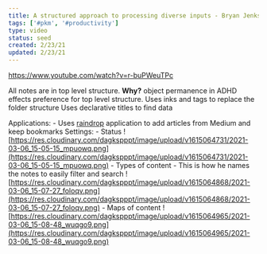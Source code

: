```yaml
---
title: A structured approach to processing diverse inputs - Bryan Jenks and his Obsidian KMS
tags: ['#pkm', '#productivity']
type: video
status: seed
created: 2/23/21
updated: 2/23/21
---
```


https://www.youtube.com/watch?v=r-buPWeuTPc

All notes are in top level structure.
**Why?** object permanence in ADHD effects preference for top level structure.
Uses inks and tags to replace the folder structure
Uses declarative titles to find data

Applications: - Uses [raindrop](https://raindrop.io/) application to add articles from Medium and keep bookmarks
Settings: - Status
![https://res.cloudinary.com/dagkspppt/image/upload/v1615064731/2021-03-06_15-05-15_mpuowq.png](https://res.cloudinary.com/dagkspppt/image/upload/v1615064731/2021-03-06_15-05-15_mpuowq.png) - Types of content - This is how he names the notes to easily filter and search
![https://res.cloudinary.com/dagkspppt/image/upload/v1615064868/2021-03-06_15-07-27_foloqv.png](https://res.cloudinary.com/dagkspppt/image/upload/v1615064868/2021-03-06_15-07-27_foloqv.png) - Maps of content
![https://res.cloudinary.com/dagkspppt/image/upload/v1615064965/2021-03-06_15-08-48_wuqgo9.png](https://res.cloudinary.com/dagkspppt/image/upload/v1615064965/2021-03-06_15-08-48_wuqgo9.png)
